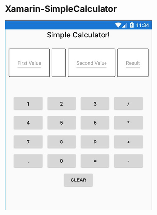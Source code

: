 # Xamarin-SimpleCalculator

![Not Available](https://github.com/shivangimittal41/Xamarin-SimpleCalculator/blob/master/Calc.JPG )

